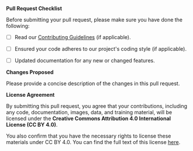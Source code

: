**Pull Request Checklist**

Before submitting your pull request, please make sure you have done the following:

* [ ] Read our [Contributing Guidelines](CONTRIBUTING.md) (if applicable).

* [ ] Ensured your code adheres to our project's coding style (if applicable).

* [ ] Updated documentation for any new or changed features.


**Changes Proposed**

Please provide a concise description of the changes in this pull request.

**License Agreement**

By submitting this pull request, you agree that your contributions, including any code, documentation, images, data, and training material, will be licensed under the **Creative Commons Attribution 4.0 International License (CC BY 4.0)**. 

You also confirm that you have the necessary rights to license these materials under CC BY 4.0. You can find the full text of this license [here](https://creativecommons.org/licenses/by/4.0/).
